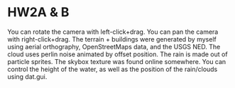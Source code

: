 
# HW2A & B

You can rotate the camera with left-click+drag.
You can pan the camera with right-click+drag.
The terrain + buildings were generated by myself using aerial orthography, OpenStreetMaps data, and the USGS NED.
The cloud uses perlin noise animated by offset position.
The rain is made out of particle sprites.
The skybox texture was found online somewhere.
You can control the height of the water, as well as the position of the rain/clouds using dat.gui.
